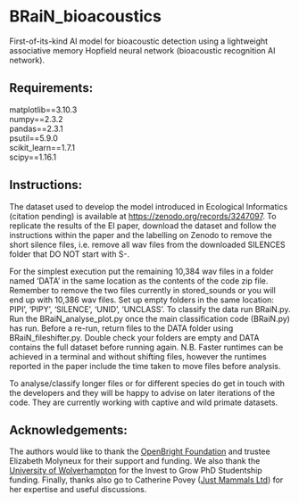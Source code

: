 # BRaiN_bioacoustics
First-of-its-kind AI model for bioacoustic detection using a lightweight associative memory Hopfield neural network (bioacoustic recognition AI network).

## Requirements:

matplotlib==3.10.3  
numpy==2.3.2  
pandas==2.3.1  
psutil==5.9.0  
scikit_learn==1.7.1  
scipy==1.16.1  


## Instructions:

The dataset used to develop the model introduced in Ecological Informatics (citation pending) is available at https://zenodo.org/records/3247097. To replicate the results of the EI paper, download the dataset and follow the instructions within the paper and the labelling on Zenodo to remove the short silence files, i.e. remove all wav files from the downloaded SILENCES folder that DO NOT start with S-.

For the simplest execution put the remaining 10,384 wav files in a folder named ‘DATA’ in the same location as the contents of the code zip file. Remember to remove the two files currently in stored_sounds or you will end up with 10,386 wav files. Set up empty folders in the same location: PIPI’, ‘PIPY’, ‘SILENCE’, ‘UNID’, ‘UNCLASS’. To classify the data run BRaiN.py. Run the BRaiN_analyse_plot.py once the main classification code (BRaiN.py) has run. Before a re-run, return files to the DATA folder using BRaiN_fileshifter.py. Double check your folders are empty and DATA contains the full dataset before running again. N.B. Faster runtimes can be achieved in a terminal and without shifting files, however the runtimes reported in the paper include the time taken to move files before analysis.

To analyse/classify longer files or for different species do get in touch with the developers and they will be happy to advise on later iterations of the code. They are currently working with captive and wild primate datasets.  

## Acknowledgements:

The authors would like to thank the [OpenBright Foundation](https://openbright.org.uk/) and trustee Elizabeth Molyneux for their support and funding. We also thank the [University of Wolverhampton](https://www.wlv.ac.uk/) for the Invest to Grow PhD Studentship funding. Finally, thanks also go to Catherine Povey ([Just Mammals Ltd](https://www.justmammals.co.uk/)) for her expertise and useful discussions.  

